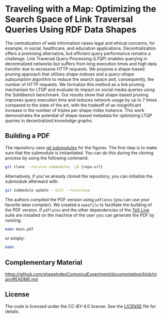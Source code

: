 # Traveling with a Map: Optimizing the Search Space of Link Traversal Queries Using RDF Data Shapes

The centralization of web information raises legal and ethical concerns, for example, in social, healthcare, and education applications. Decentralization offers a promising alternative, but efficient query performance remains a challenge. Link Traversal Query Processing (LTQP) enables querying in decentralized networks but suffers from long execution times and high data transfer due to excessive HTTP requests. We propose a shape-based pruning approach that utilizes *shape indexes* and a *query-shape subsumption* algorithm to reduce the search space and, consequently, the number of HTTP requests. We formalize this method as a link pruning mechanism for LTQP and evaluate its impact on social media queries using the Solidbench benchmark. Our results show that shape-based pruning improves query execution time and reduces network usage by up to 7 times compared to the state of the art, with the tradeoff of an insignificant increase in the number of triples per shape-index instance. This work demonstrates the potential of shape-based metadata for optimizing LTQP queries in decentralized knowledge graphs.


## Building a PDF
The repository uses [git submodules](https://git-scm.com/book/en/v2/Git-Tools-Submodules) for the figures.
The first step is to make sure that the submodule is instantiated.
You can do this during the cloning process by using the following command:
```bash
git clone --recurse-submodules -j8 {repo-url}
``` 
Alternatively, if you've already cloned the repository, you can initialize the submodule afterward with:
```bash
git submodule update --init --recursive
```
The authors compiled the PDF version using `pdflatex` (you can use your favorite latex compiler).
We created a `makefile` to facilitate the building of the PDF version.
If `pdflatex` and the other dependencies of the [TeX Live](https://tug.org/texlive/) suite are installed on the machine of the user you can generate the PDF by running:

```bash
make main.pdf
```

or simply:

```bash
make
```

## Complementary Material

https://github.com/shapeIndexComunicaExperiment/documentation/blob/main/README.md

## License
The code is licensed under the CC-BY-4.0 license. See the [LICENSE](LICENSE) file for details.
